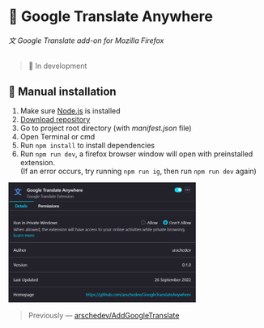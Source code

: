# 🧩 Google Translate Anywhere
###### 文 Google Translate add-on for Mozilla Firefox
> 🚧 In development

## 📄 Manual installation 
1. Make sure [Node.js](https://nodejs.org) is installed
2. [Download repository](https://github.com/arschedev/GoogleTranslateAnywhere/archive/refs/heads/main.zip)
3. Go to project root directory (with *manifest.json* file)
4. Open Terminal or cmd
5. Run `npm install` to install dependencies
6. Run `npm run dev`, a firefox browser window will open with preinstalled extension.  
   (If an error occurs, try running `npm run ig`, then run `npm run dev` again)  

<img alt="Extension" src="./icons/extension.png" width="370">

<br>

> Previously — [arschedev/AddGoogleTranslate](https://github.com/arschedev/AddGoogleTranslate)
